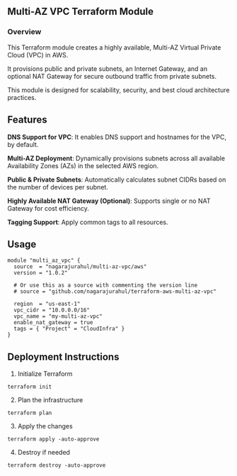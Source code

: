 ## Multi-AZ VPC Terraform Module

### Overview

This Terraform module creates a highly available, Multi-AZ Virtual Private Cloud (VPC) in AWS. 

It provisions public and private subnets, an Internet Gateway, and an optional NAT Gateway for secure outbound traffic from private subnets. 

This module is designed for scalability, security, and best cloud architecture practices.

## Features

**DNS Support for VPC**: It enables DNS support and hostnames for the VPC, by default.

**Multi-AZ Deployment**: Dynamically provisions subnets across all available Availability Zones (AZs) in the selected AWS region.

**Public & Private Subnets**: Automatically calculates subnet CIDRs based on the number of devices per subnet.

**Highly Available NAT Gateway (Optional)**: Supports single or no NAT Gateway for cost efficiency.

**Tagging Support**: Apply common tags to all resources.


## Usage

```hcl
module "multi_az_vpc" {
  source  = "nagarajurahul/multi-az-vpc/aws"
  version = "1.0.2"

  # Or use this as a source with commenting the version line
  # source = "github.com/nagarajurahul/terraform-aws-multi-az-vpc"
  
  region  = "us-east-1"
  vpc_cidr = "10.0.0.0/16"
  vpc_name = "my-multi-az-vpc"
  enable_nat_gateway = true
  tags = { "Project" = "CloudInfra" }
}
```

## Deployment Instructions

1. Initialize Terraform

```
terraform init
```

2. Plan the infrastructure

```
terraform plan
```

3. Apply the changes

```
terraform apply -auto-approve
```

4. Destroy if needed

```
terraform destroy -auto-approve
```
